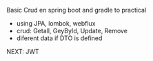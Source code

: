 Basic Crud en spring boot and gradle to practical
- using JPA, lombok, webflux
- crud: Getall, GeyById, Update, Remove
- diferent data if DTO is defined

NEXT: JWT
